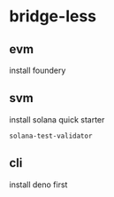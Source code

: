# bridge-less

## evm
install foundery

## svm
install solana quick starter

`solana-test-validator`

## cli

install deno first 
